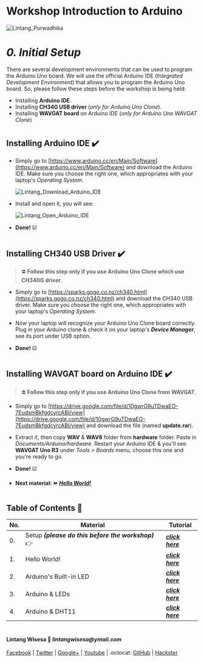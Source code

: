 # **Workshop Introduction to Arduino**

![Lintang_Purwadhika](https://static.wixstatic.com/media/2e6af2_f69a4271c3534ae1869a7ed63e278b2b~mv2.png/v1/fill/w_246,h_39,al_c,usm_0.66_1.00_0.01/2e6af2_f69a4271c3534ae1869a7ed63e278b2b~mv2.png)

# *__0. Initial Setup__*

  There are several development environments that can be used to program the Arduino Uno board. We will use the official Arduino IDE (_Integrated Development Environment_) that allows you to program the Arduino Uno board. So, please follow these steps before the workshop is being held:
  - Installing __Arduino IDE__.
  - Installing __CH340 USB driver__ (_only for Arduino Uno Clone_).
  - Installing __WAVGAT board__ on Arduino IDE (_only for Arduino Uno WAVGAT Clone_)

#

## **Installing Arduino IDE :heavy_check_mark:**

  - Simply go to [https://www.arduino.cc/en/Main/Software](https://www.arduino.cc/en/Main/Software) and download the Arduino IDE. Make sure you choose the right one, which appropriates with your laptop's _Operating System_.
  
    ![Lintang_Download_Arduino_IDE](https://4.bp.blogspot.com/-fpdi-XdPPWM/Wvzi_zday9I/AAAAAAAAEI0/T4ZnaTQ9h_kpatuTXBheiH3qWTwaxwrlgCLcBGAs/s640/z1.png)
  
  - Install and open it, you will see:

    ![Lintang_Open_Arduino_IDE](https://1.bp.blogspot.com/-KE7fmp4abDc/Wvzi_6Ys6gI/AAAAAAAAEI4/DZ8Gv52z1uME2-Dtuy2XLtdvxfhnFZpDwCLcBGAs/s640/z2.png)

  - __Done!__ :ballot_box_with_check:

#

## **Installing CH340 USB Driver :heavy_check_mark:**

  > ⛔ __Follow this step only if you use Arduino Uno Clone which use CH340G driver.__
  
  - Simply go to [https://sparks.gogo.co.nz/ch340.html](https://sparks.gogo.co.nz/ch340.html) and download the CH340 USB driver. Make sure you choose the right one, which appropriates with your laptop's _Operating System_.

  - Now your laptop will recognize your Arduino Uno Clone board correctly. Plug in your Arduino clone & check it on your laptop's __*Device Manager*__, see its port under USB option.

  - __Done!__ :ballot_box_with_check:

#

## **Installing WAVGAT board on Arduino IDE :heavy_check_mark:**

  > ⛔ __Follow this step only if you use Arduino Uno Clone from WAVGAT.__

  - Simply go to [https://drive.google.com/file/d/10gwrG9uTDwaEO-7EudsmBkfgdcyrcABI/view](https://drive.google.com/file/d/10gwrG9uTDwaEO-7EudsmBkfgdcyrcABI/view) and download the file (named __update.rar__).

  - Extract it, then copy __WAV__ & __WAV8__ folder from __hardware__ folder. Paste in _Documents/Arduino/hardware_. Restart your Arduino IDE & you'll see __WAVGAT Uno R3__ under _Tools > Boards_ menu, choose this one and you're ready to go.
  
  - __Done!__ :ballot_box_with_check:

  - __Next material: :fast_forward: *[Hello World!](link)*__ 

#

## **Table of Contents :memo:**

  No.|Material|Tutorial
  -----|-----|-----
  0.|Setup _**(please do this before the workshop)**_ :point_right:|_**[click here](https://github.com/LintangWisesa/Purwadhika-Workshop-Arduino/tree/master/0_Setup)**_
  1.|Hello World!|_**[click here](https://github.com/LintangWisesa/Purwadhika-Workshop-Arduino/tree/master/1_Hello_World)**_
  2.|Arduino's Built-in LED|_**[click here](https://github.com/LintangWisesa/Purwadhika-Workshop-Arduino/tree/master/2_Arduino_BuiltInLED)**_
  3.|Arduino & LEDs|_**[click here](https://github.com/LintangWisesa/Purwadhika-Workshop-Arduino/tree/master/3_Arduino_LEDs)**_
  4.|Arduino & DHT11|_**[click here](https://github.com/LintangWisesa/Purwadhika-Workshop-Arduino/tree/master/4_Arduino_DHT11)**_

#

#### Lintang Wisesa :love_letter: _lintangwisesa@ymail.com_

[Facebook](https://www.facebook.com/lintangbagus) | 
[Twitter](https://twitter.com/Lintang_Wisesa) |
[Google+](https://plus.google.com/u/0/+LintangWisesa1) |
[Youtube](https://www.youtube.com/user/lintangbagus) | 
:octocat: [GitHub](https://github.com/LintangWisesa) |
[Hackster](https://www.hackster.io/lintangwisesa)
